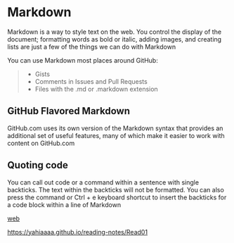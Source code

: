 # Markdown

Markdown is a way to style text on the web. You control the display of the document; formatting words as bold or italic, adding images, and creating lists are just a few of the things we can do with Markdown

You can use Markdown most places around GitHub:
>- Gists
>- Comments in Issues and Pull Requests
>- Files with the .md or .markdown extension

## GitHub Flavored Markdown

GitHub.com uses its own version of the Markdown syntax that provides an additional set of useful features, many of which make it easier to work with content on GitHub.com

## Quoting code

You can call out code or a command within a sentence with single backticks. The text within the backticks will not be formatted. You can also press the command or Ctrl + e keyboard shortcut to insert the backticks for a code block within a line of Markdown

[web](https://docs.github.com/en/github/writing-on-github/getting-started-with-writing-and-formatting-on-github/basic-writing-and-formatting-syntax)

https://yahiaaaa.github.io/reading-notes/Read01

